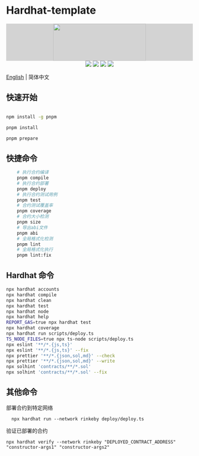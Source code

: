 # Hardhat-template

<div align=center style="background:lightgrey">
<img src="./logo.svg" width=250" height="100" />
</div>
<div align=center>
<img src="https://img.shields.io/badge/solidity-^0.8.20-blue"/>
<img src="https://img.shields.io/badge/hardhat-^2.18.0-red"/>
<img src="https://img.shields.io/badge/etherjs-v6-green"/>
<img src="https://img.shields.io/badge/@openzeppelin-^5.0.0-green"/>
</div>

[English](./README.md) | 简体中文

## 快速开始

```bash

npm install -g pnpm

pnpm install

pnpm prepare

```

## 快捷命令

```bash
    # 执行合约编译
    pnpm compile
    # 执行合约部署
    pnpm deploy
    # 执行合约测试用例
    pnpm test
    # 合约测试覆盖率
    pnpm coverage
    # 合约大小检测
    pnpm size
    # 导出abi文件
    pnpm abi
    # 全局格式化检测
    pnpm lint
    # 全局格式化执行
    pnpm lint:fix

```

## Hardhat 命令

```bash
npx hardhat accounts
npx hardhat compile
npx hardhat clean
npx hardhat test
npx hardhat node
npx hardhat help
REPORT_GAS=true npx hardhat test
npx hardhat coverage
npx hardhat run scripts/deploy.ts
TS_NODE_FILES=true npx ts-node scripts/deploy.ts
npx eslint '**/*.{js,ts}'
npx eslint '**/*.{js,ts}' --fix
npx prettier '**/*.{json,sol,md}' --check
npx prettier '**/*.{json,sol,md}' --write
npx solhint 'contracts/**/*.sol'
npx solhint 'contracts/**/*.sol' --fix

```

## 其他命令

部署合约到特定网络

```shell
  npx hardhat run --network rinkeby deploy/deploy.ts
```

验证已部署的合约

```shell
npx hardhat verify --network rinkeby "DEPLOYED_CONTRACT_ADDRESS" "constructor-args1" "constructor-args2"
```
